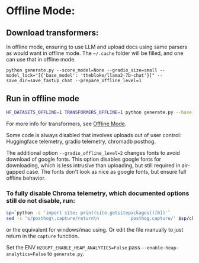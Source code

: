 # Offline Mode:

## Download transformers:

In offline mode, ensuring to use LLM and upload docs using same parsers as would want in offline mode.  The `~/.cache` folder will be filled, and one can use that in offline mode.

```
python generate.py --score_model=None --gradio_size=small --model_lock="[{'base_model': 'thebloke/llama2-7b-chat'}]" --save_dir=save_fastup_chat --prepare_offline_level=1
```

## Run in offline mode

```bash
HF_DATASETS_OFFLINE=1 TRANSFORMERS_OFFLINE=1 python generate.py --base_model='llama' --gradio_offline_level=2 --share=False
```
For more info for transformers, see [Offline Mode](https://huggingface.co/docs/transformers/installation#offline-mode).

Some code is always disabled that involves uploads out of user control: Huggingface telemetry, gradio telemetry, chromadb posthog.

The additional option `--gradio_offline_level=2` changes fonts to avoid download of google fonts. This option disables google fonts for downloading, which is less intrusive than uploading, but still required in air-gapped case.  The fonts don't look as nice as google fonts, but ensure full offline behavior.

### To fully disable Chroma telemetry, which documented options still do not disable, run:

```bash
sp=`python -c 'import site; print(site.getsitepackages()[0])'`
sed -i 's/posthog\.capture/return\n            posthog.capture/' $sp/chromadb/telemetry/posthog.py
```
or the equivalent for windows/mac using.  Or edit the file manually to just return in the `capture` function.

Set the ENV `H2OGPT_ENABLE_HEAP_ANALYTICS=False` pass `--enable-heap-analytics=False` to `generate.py`.